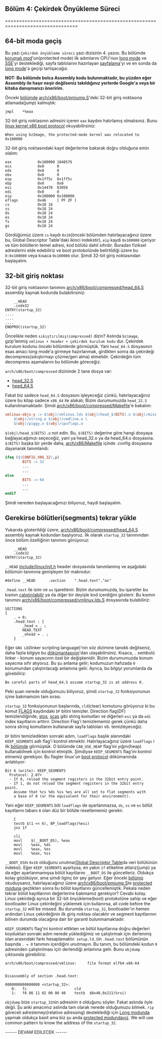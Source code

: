 
## Bölüm 4: Çekirdek Önyükleme Süreci
================================================================================

64-bit moda geçiş
--------------------------------------------------------------------------------

Bu yazı `Çekirdek önyükleme süreci` yazı dizisinin 4. yazısı. Bu bölümde [korumalı mod](http://en.wikipedia.org/wiki/Protected_mode)'un(protected mode) ilk adımlarını CPU'nun [long mode](http://en.wikipedia.org/wiki/Long_mode) ve [SSE](http://en.wikipedia.org/wiki/Streaming_SIMD_Extensions)'yi desteklediği, sayfa tablolarını hazırlayan [sayfalama](http://en.wikipedia.org/wiki/Paging)'yı ve en sonda da [long mode](https://en.wikipedia.org/wiki/Long_mode)'a geçişi tartışacağız.

**NOT: Bu bölümde bolca Assembly kodu bulunmaktadır, bu yüzden eğer Assembly ile haşır neşir değilseniz takıldığınız yerlerde Google'a veya bir kitaba danışmanızı öneririm.**

Önceki [bölümde](https://github.com/ayyucedemirbas/linux-insides_Turkish/blob/master/Booting/linux-bootstrap-3.md) [arch/x86/boot/pmjump.S](https://github.com/torvalds/linux/blob/master/arch/x86/boot/pmjump.S)'deki 32-bit giriş noktasına atlamada(jump) kalmıştık:

```assembly
jmpl	*%eax
```
32-bit giriş noktasının adresini içeren `eax` kaydını hatırlamış olmalısınız. Bunu [linux kernel x86 boot protocol](https://www.kernel.org/doc/Documentation/x86/boot.txt) okuyabilirsiniz:

```
When using bzImage, the protected-mode kernel was relocated to 0x100000
```

32-bit giriş noktasındaki kayıt değerlerine bakarak doğru olduğuna emin olalım:

```
eax            0x100000	1048576
ecx            0x0	    0
edx            0x0	    0
ebx            0x0	    0
esp            0x1ff5c	0x1ff5c
ebp            0x0	    0x0
esi            0x14470	83056
edi            0x0	    0
eip            0x100000	0x100000
eflags         0x46	    [ PF ZF ]
cs             0x10	16
ss             0x18	24
ds             0x18	24
es             0x18	24
fs             0x18	24
gs             0x18	24
```

Gördüğümüz üzere `cs` kaydı `0x10`(önceki bölümden hatırlayacağınız üzere bu, Global Descriptor Table'daki ikinci indekstir), `eip` kaydı `0x100000` içeriyor ve tüm bölütlerin temel adresi, kod bölütü dahil sıfırdır. Buradan fiziksel adreslerini elde edebiliriz ve boot protokolünde belirtildiği üzere bu `0:0x100000` veya kısaca `0x100000` olur. Şimdi 32-bit giriş noktasından başlayalım.

32-bit giriş noktası
--------------------------------------------------------------------------------

32-bit giriş noktasının tanımını [arch/x86/boot/compressed/head_64.S](https://github.com/torvalds/linux/blob/master/arch/x86/boot/compressed/head_64.S) assembly kaynak kodunda bulabilirsiniz:

```assembly
	__HEAD
	.code32
ENTRY(startup_32)
....
....
....
ENDPROC(startup_32)
```

Öncelikle neden `sıkıştırılmış(compressed)` dizin? Aslında `bzimage`, gzip'lenmiş `vmlinux + header + çekirdek kurulum kodu` dur. Çekirdek kurulum kodunu önceki bölümlerde görmüştük. Yani `head_64.S` dosyasının esas amacı long mode'a girmeye hazırlanmak, girdikten sonra da çekirdeği decompress(sıkıştırmayı çözme/geri alma) etmelidir. Çekirdeğin tüm decompress aşamalarını bu bölümde göreceğiz.

`arch/x86/boot/compressed` dizininde 2 tane dosya var:

* [head_32.S](https://github.com/torvalds/linux/blob/master/arch/x86/boot/compressed/head_32.S)
* [head_64.S](https://github.com/torvalds/linux/blob/master/arch/x86/boot/compressed/head_64.S)

Fakat biz sadece `head_64.S` dosyasını işleyeceğiz çünkü, hatırlayacağınız üzere bu kitap sadece `x86_64` ile alakalı; Bizim durumumuzda `head_32.S` kullanılmamaktadır. Şimdi [arch/x86/boot/compressed/Makefile](https://github.com/torvalds/linux/blob/master/arch/x86/boot/compressed/Makefile)'e bakalım:

```Makefile
vmlinux-objs-y := $(obj)/vmlinux.lds $(obj)/head_$(BITS).o $(obj)/misc.o \
	$(obj)/string.o $(obj)/cmdline.o \
	$(obj)/piggy.o $(obj)/cpuflags.o
```

`$(obj)/head_$(BITS).o` not edin. Bu, `$(BITS)` değerine göre hangi dosyaya bağlayacağımızı seçeceğiz, yani ya head_32.o ya da head_64.o dosyasına. `$(BITS)` başka bir yerde daha, [arch/x86/Makefile](https://github.com/torvalds/linux/blob/master/arch/x86/Makefile) içinde .config dosyasına dayanarak tanımlandı:

```Makefile
ifeq ($(CONFIG_X86_32),y)
        BITS := 32
        ...
        ...
else
        BITS := 64
        ...
        ...
endif
```

Şimdi nereden başlayacağımızı biliyoruz, haydi başlayalım.

Gerekirse bölütleri(segments) tekrar yükle
--------------------------------------------------------------------------------

Yukarıda gösterildiği üzere, [arch/x86/boot/compressed/head_64.S](https://github.com/torvalds/linux/blob/master/arch/x86/boot/compressed/head_64.S) assembly kaynak kodundan başlıyoruz. İlk olarak `startup_32` tanımından önce bölüm özelliğinin tanımını görüyoruz:

```assembly
    __HEAD
	.code32
ENTRY(startup_32)
```

`__HEAD` [include/linux/init.h](https://github.com/torvalds/linux/blob/master/include/linux/init.h) header dosyasında tanımlanmış ve aşağıdaki bölümün tanımına genişleyen bir makrodur:

```
#define __HEAD		.section	".head.text","ax"
```

`.head.text` ile isim ve `ax` işaretlenir. Bizim durumumuzda, bu işaretler bu kısmın [çalıştırılabilir](https://en.wikipedia.org/wiki/Executable) ya da diğer bir deyişle kod içerdiğini gösterir. Bu kısmın tanımını [arch/x86/boot/compressed/vmlinux.lds.S](https://github.com/torvalds/linux/blob/master/arch/x86/boot/compressed/vmlinux.lds.S) dosyasında bulabiliriz:

```
SECTIONS
{
	. = 0;
	.head.text : {
		_head = . ;
		HEAD_TEXT
		_ehead = . ;
	}
```

Eğer `GNU LD`(linker scripting language)'nin söz dizimine tanıdık değilseniz, daha fazla bilgiye bu [dökümantasyon](https://sourceware.org/binutils/docs/ld/Scripts.html#Scripts)'dan ulaşabilirsiniz. Kısaca, `.` sembolü linker - konum sayacının özel bir değişkenidir. Bizim durumumuzda konum sayacına sıfır atıyoruz. Bu şu anlama gelir; kodumuzun hafızada `0` konumundan çalıştırılacağı anlamına gelir. Ayrıca, bu bilgiyi yorumlarda da görebiliriz:

```
Be careful parts of head_64.S assume startup_32 is at address 0.
```

Peki şuan nerede olduğumuzu biliyoruz, şimdi `startup_32` fonksiyonunun içine bakmamızın tam sırası.

`startup_32` fonksiyonunun başlarında, `cld`(clear) komutunu görüyoruz ki bu komut [FLAGS](https://en.wikipedia.org/wiki/FLAGS_register) kaydındaki `DF` bitini temizler. Direction flag(DF) temizlendiğinde, [stos](http://x86.renejeschke.de/html/file_module_x86_id_306.html), [scas](http://x86.renejeschke.de/html/file_module_x86_id_287.html) gibi string komutları ve diğerleri `esi` ya da `edi` index kayıtlarını arttırır. Direction Flag'i temizlememiz gerek çünkü daha sonra string komutlarını kullanarak sayfa tabloları vb. temizleyeceğiz.

`DF` bitini temizledikten sonraki adım, `loadflags` başlık alanındaki `KEEP_SEGMENTS` adlı flag'i kontrol etmektir. Hatırlayacağınız üzere `loadflags` i ilk [bölümde](https://github.com/ayyucedemirbas/linux-insides_Turkish/blob/master/Booting/linux-bootstrap-1.md) görmüştük. O bölümde `CAN_USE_HEAP` flag'ini yığını(heap) kullanabilmek için kontrol etmiştik. Şimdiyse `KEEP_SEGMENTS` flag'ini kontrol etmemiz gerekiyor. Bu flagler linux'un [boot protocol](https://www.kernel.org/doc/Documentation/x86/boot.txt) dökümanında anlatılıyor:

```
Bit 6 (write): KEEP_SEGMENTS
  Protocol: 2.07+
  - If 0, reload the segment registers in the 32bit entry point.
  - If 1, do not reload the segment registers in the 32bit entry point.
    Assume that %cs %ds %ss %es are all set to flat segments with
	a base of 0 (or the equivalent for their environment).
```

Yani eğer `KEEP_SEGMENTS` biti `loadflags` de ayarlanmazsa, `ds`, `ss` ve `es` bölüt kayıtlarını tabanı `0` olan düz bir bölüte resetlememiz gerekir.

```
	C
	testb $(1 << 6), BP_loadflags(%esi)
	jnz 1f

	cli
	movl	$(__BOOT_DS), %eax
	movl	%eax, %ds
	movl	%eax, %es
	movl	%eax, %ss
```

`__BOOT_DS`in `0x18` olduğunu unutma([Global Descriptor Table](https://en.wikipedia.org/wiki/Global_Descriptor_Table)da veri bölütünün indeksi). Eğer `KEEP_SEGMENTS` ayarlıysa, en yakın `1f` etiketine atlarız(jump) ya da eğer ayarlanmamışsa bölüt kayıtlarını `__BOOT_DS` ile güncelleriz. Oldukça kolay gözüküyor, ama şimdi ilginç bir şey geliyor. Eğer önceki [bölümü](https://github.com/ayyucedemirbas/linux-insides_Turkish/blob/master/Booting/linux-bootstrap-3.md) okuduysanız, hatırlayacağınız üzere [arch/x86/boot/pmjump.S](https://github.com/torvalds/linux/blob/master/arch/x86/boot/pmjump.S)te [protected moduna](https://en.wikipedia.org/wiki/Protected_mode) geçtikten sonra bu bölüt kayıtlarını güncellemiştik. Pekala neden tekrar bölüt kayıtlarının değerlerine bakmamız gerekiyor? Cevabı kolay. Linux çekirdeği ayrıca bir 32-bit önyükleme(boot) protokolüne sahip ve eğer bootloader Linux çekirdeğini yüklemek için kullanırsa,  all code before the `startup_32` will be missed. Bu durumda `startup_32`, bootloader'ın hemen ardından Linux çekirdeğinin ilk giriş noktası olacaktır ve segment kayıtlarının bilinen durumda olacağına dair bir garanti bulunmamaktadır.

`KEEP_SEGMENTS` flag'ini kontrol ettikten ve bölüt kayıtlarına doğru değerleri koyduktan sonraki adım nerede yüklediğimiz ve çalıştırmak için derlenmiş olan arasındaki farkı hesaplamaktır. `setup.ld.S`in `.head.text` bölümünün başında `. = 0` tanımını içerdiğini unutmayın. Bu tanım, bu bölümdeki kodun `0` adresinden çalıştırılması için derlendiği anlamına gelir. Bunu `objdump` çıktısında görebiliriz:

```
arch/x86/boot/compressed/vmlinux:     file format elf64-x86-64


Disassembly of section .head.text:

0000000000000000 <startup_32>:
   0:   fc                      cld
   1:   f6 86 11 02 00 00 40    testb  $0x40,0x211(%rsi)
```

`objdump` bize `startup_32`nin adresinin `0` olduğunu söyler. Fakat aslında öyle değil. Şu anki amacımız aslında tam olarak nerede olduğumuzu bilmek. `rip` göreceli adreslemeyi(relative adressing) desteklediği için [Long modunda](https://en.wikipedia.org/wiki/Long_mode) yapmak oldukça basit ama biz şu anda [protected modundayız](https://en.wikipedia.org/wiki/Protected_mode). We will use common pattern to know the address of the `startup_32`.


------ DEVAM EDILECEK ------
